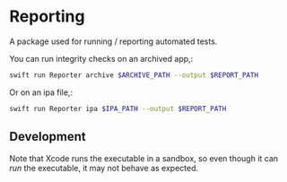# Reporting

A package used for running / reporting automated tests.

You can run integrity checks on an archived app,:

```bash
swift run Reporter archive $ARCHIVE_PATH --output $REPORT_PATH
```

Or on an ipa file,:

```bash
swift run Reporter ipa $IPA_PATH --output $REPORT_PATH
```


## Development

Note that Xcode runs the executable in a sandbox, so even though it can *run* the executable, it may not behave as expected.
